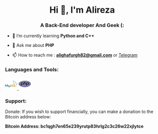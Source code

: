 <h1 align="center">Hi 👋, I'm Alireza</h1>
<h3 align="center">A Back-End developer And Geek (:</h3>

- 🌱 I’m currently learning **Python and C++**

- 💬 Ask me about **PHP**

- 📫 How to reach me : **alighafurgh82@gmail.com** or <a href="https://t.me/A_Lireza_ME">Telegram</a>

<h3 align="left">Languages and Tools:</h3>
<p align="left"> <a href="https://www.mysql.com/" target="_blank" rel="noreferrer"> <img src="https://raw.githubusercontent.com/devicons/devicon/master/icons/mysql/mysql-original-wordmark.svg" alt="mysql" width="40" height="40"/> </a> <a href="https://www.php.net" target="_blank" rel="noreferrer"> <img src="https://raw.githubusercontent.com/devicons/devicon/master/icons/php/php-original.svg" alt="php" width="40" height="40"/> </a> </p>

<h3 align="left">Support:</h3>
<p>Donate: If you wish to support financially, you can make a donation to the Bitcoin address below:</p>
<b>Bitcoin Address: bc1qgh7en65e239yrutp83hrlg2c3c26w22xjlytce</b>

